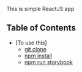 This is simple ReactJS app  

## Table of Contents

- [To use this]
  - [git clone](#git-clone)
  - [npm install](#npm-install)
  - [npm run storybook](#npm-run-storybook)


